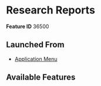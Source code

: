 # Research Reports

**Feature ID** 36500

## Launched From

- [Application Menu](Application%20Menu.md)

## Available Features









































































